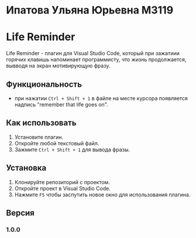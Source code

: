 # Ипатова Ульяна Юрьевна M3119
# Life Reminder

Life Reminder - плагин для Visual Studio Code, который при зажатиии горячих клавишь напоминает программисту, что жизнь продолжается, вывводя на экран мотивирующую фразу.

## Функциональность

- при нажатии `Ctrl + Shift + 1` в файле на месте курсора появляется надпись "remember that life goes on".

## Как использовать

1. Установите плагин.
2. Откройте любой текстовый файл.
3. Зажмите `Ctrl + Shift + 1` для вывода фразы.

## Установка

1. Клонируйте репозиторий с проектом.
2. Откройте проект в Visual Studio Code.
3. Нажмите `F5` чтобы заспутить новое окно для использования плагина.

## Версия 

### 1.0.0


